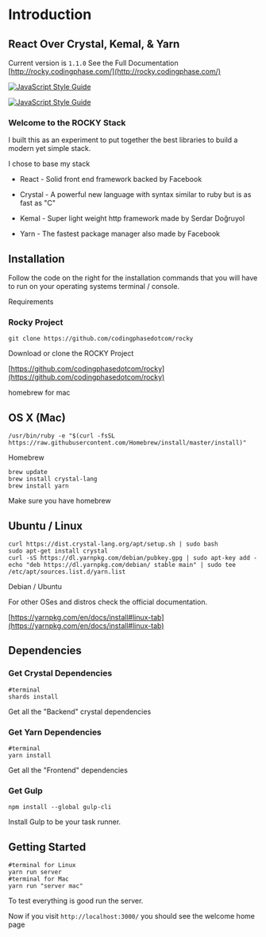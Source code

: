 # Introduction
## React Over Crystal, Kemal, & Yarn
Current version is ```1.1.0```
See the Full Documentation [http://rocky.codingphase.com/](http://rocky.codingphase.com/)

[![JavaScript Style Guide](https://cdn.rawgit.com/feross/standard/master/badge.svg)](https://github.com/feross/standard)

[![JavaScript Style Guide](https://img.shields.io/badge/code_style-standard-brightgreen.svg)](https://standardjs.com)


### Welcome to the ROCKY Stack
I built this as an experiment to put together the best libraries to build a modern yet simple stack.

I chose to base my stack

 * React - Solid front end framework backed by Facebook

 * Crystal - A powerful new language with syntax similar to ruby but is as fast as "C"

 * Kemal - Super light weight http framework made by Serdar Doğruyol

 * Yarn - The fastest package manager also made by Facebook

## Installation
Follow the code on the right for the installation commands that you will have to run on your operating systems terminal / console.

Requirements

### Rocky Project
```shell
git clone https://github.com/codingphasedotcom/rocky
```

Download or clone the ROCKY Project

[https://github.com/codingphasedotcom/rocky](https://github.com/codingphasedotcom/rocky)

homebrew for mac

## OS X (Mac)
```shell
/usr/bin/ruby -e "$(curl -fsSL https://raw.githubusercontent.com/Homebrew/install/master/install)"
```
Homebrew

```shell
brew update
brew install crystal-lang
brew install yarn
```

Make sure you have homebrew

## Ubuntu / Linux
```shell
curl https://dist.crystal-lang.org/apt/setup.sh | sudo bash
sudo apt-get install crystal
curl -sS https://dl.yarnpkg.com/debian/pubkey.gpg | sudo apt-key add -
echo "deb https://dl.yarnpkg.com/debian/ stable main" | sudo tee /etc/apt/sources.list.d/yarn.list
```

Debian / Ubuntu

For other OSes and distros check the official documentation.

[https://yarnpkg.com/en/docs/install#linux-tab](https://yarnpkg.com/en/docs/install#linux-tab)




## Dependencies
### Get Crystal Dependencies
```shell
#terminal
shards install
```

Get all the "Backend" crystal dependencies


### Get Yarn Dependencies
```shell
#terminal
yarn install
```

Get all the "Frontend" dependencies

### Get Gulp
```shell
npm install --global gulp-cli
```

Install Gulp to be your task runner.


## Getting Started
```shell
#terminal for Linux
yarn run server
#terminal for Mac
yarn run "server mac"
```

To test everything is good run the server.

Now if you visit ```http://localhost:3000/``` you should see the welcome home page
